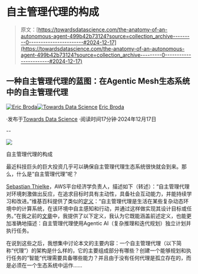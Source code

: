 # 自主管理代理的构成

> 原文：[https://towardsdatascience.com/the-anatomy-of-an-autonomous-agent-499b42b73124?source=collection_archive---------0-----------------------#2024-12-17](https://towardsdatascience.com/the-anatomy-of-an-autonomous-agent-499b42b73124?source=collection_archive---------0-----------------------#2024-12-17)

## 一种自主管理代理的蓝图：在Agentic Mesh生态系统中的自主管理代理

[](https://medium.com/@ericbroda?source=post_page---byline--499b42b73124--------------------------------)[![Eric Broda](../Images/98628a26c6fa903108bda7c4d8955c04.png)](https://medium.com/@ericbroda?source=post_page---byline--499b42b73124--------------------------------)[](https://towardsdatascience.com/?source=post_page---byline--499b42b73124--------------------------------)[![Towards Data Science](../Images/a6ff2676ffcc0c7aad8aaf1d79379785.png)](https://towardsdatascience.com/?source=post_page---byline--499b42b73124--------------------------------) [Eric Broda](https://medium.com/@ericbroda?source=post_page---byline--499b42b73124--------------------------------)

·发布于[Towards Data Science](https://towardsdatascience.com/?source=post_page---byline--499b42b73124--------------------------------) ·阅读时间17分钟·2024年12月17日

--

![](../Images/45c65883b589f05fdf3d716934b7eeea.png)

自主管理代理的构成

最近科技巨头的巨大投资几乎可以确保自主管理代理生态系统很快就会到来。那么，什么是“自主管理代理”呢？

[Sebastian Thielke](https://www.linkedin.com/in/sebastianthielke/)，AWS平台经济学负责人，描述如下（转述）：“自主管理代理对环境刺激做出反应，在追求目标时具有主动性，具备社会互动能力，并能持续学习和改进。”维基百科提供了类似的[定义](https://en.wikipedia.org/wiki/Autonomous_agent)：“自主管理代理是生活在某些复杂动态环境中的计算系统，在该环境中自主感知和行动，并通过这样做实现其设计目标或任务。”在我之前的[文章](/agentic-mesh-the-future-of-generative-ai-enabled-autonomous-agent-ecosystems-d6a11381c979)中，我提供了以下定义，我认为它既能涵盖前述定义，也能更加准确地描述：自主管理代理使用Agentic AI（复杂推理和迭代规划）独立计划并执行任务。

在说到这些之后，我想集中讨论本文的主要内容：一个自主管理代理（以下简称“代理”）的架构是什么样的，它的主要组成部分有哪些？创建一个能够规划和执行任务的“智能”代理需要具备哪些能力？并且由于没有任何代理是孤立存在的，而是必须在一个生态系统中运作……
